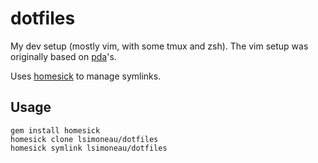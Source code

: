 dotfiles
========

My dev setup (mostly vim, with some tmux and zsh). The vim setup was originally based on [pda](https://github.com/pda)'s.

Uses [homesick](https://github.com/technicalpickles/homesick) to manage symlinks.

Usage
-----

```
gem install homesick
homesick clone lsimoneau/dotfiles
homesick symlink lsimoneau/dotfiles
```
